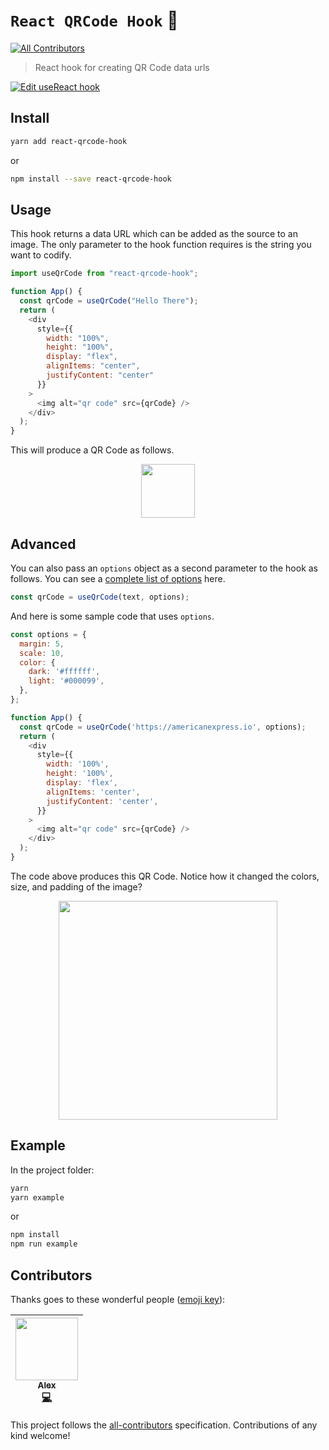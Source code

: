 # `React QRCode Hook` 📸

[![All Contributors](https://img.shields.io/badge/all_contributors-1-orange.svg?style=flat-square)](#contributors)

> React hook for creating QR Code data urls

[![Edit useReact hook](https://codesandbox.io/static/img/play-codesandbox.svg)](https://codesandbox.io/s/xjojxm82jw)

## Install

```sh
yarn add react-qrcode-hook
```

or

```sh
npm install --save react-qrcode-hook
```

## Usage

This hook returns a data URL which can be added as the source to an image. The
only parameter to the hook function requires is the string you want to codify.

```js
import useQrCode from "react-qrcode-hook";

function App() {
  const qrCode = useQrCode("Hello There");
  return (
    <div
      style={{
        width: "100%",
        height: "100%",
        display: "flex",
        alignItems: "center",
        justifyContent: "center"
      }}
    >
      <img alt="qr code" src={qrCode} />
    </div>
  );
}
```

This will produce a QR Code as follows.

<p align="center">
<img src="https://user-images.githubusercontent.com/29359616/53666334-dbcea200-3c3b-11e9-9565-96d30151bf43.png" width="86" />
</p>

## Advanced

You can also pass an `options` object as a second parameter to the hook as follows.
You can see a [complete list of options](https://www.npmjs.com/package/qrcode#qr-code-options) here.

```js
const qrCode = useQrCode(text, options);
```

And here is some sample code that uses `options`.


```js
const options = {
  margin: 5,
  scale: 10,
  color: {
    dark: '#ffffff',
    light: '#000099',
  },
};

function App() {
  const qrCode = useQrCode('https://americanexpress.io', options);
  return (
    <div
      style={{
        width: '100%',
        height: '100%',
        display: 'flex',
        alignItems: 'center',
        justifyContent: 'center',
      }}
    >
      <img alt="qr code" src={qrCode} />
    </div>
  );
}
```

The code above produces this QR Code. Notice how it changed the colors, size, and padding of the image?

<p align="center">
<img src="https://user-images.githubusercontent.com/29359616/53666074-23086300-3c3b-11e9-9c2d-8289219fe30e.png" width="350" />
</p>

## Example

In the project folder:

```sh
yarn
yarn example
```

or

```sh
npm install
npm run example
```

## Contributors

Thanks goes to these wonderful people
([emoji key](https://github.com/kentcdodds/all-contributors#emoji-key)):

<!-- ALL-CONTRIBUTORS-LIST:START - Do not remove or modify this section -->
<!-- prettier-ignore -->
| [<img src="https://avatars1.githubusercontent.com/u/6558157?v=4" width="100px;"/><br /><sub><b>Alex</b></sub>](https://ralexanderson.com)<br />[💻](https://github.com/alexanderson1993/react-qrcode-hook/commits?author=alexanderson1993 "Code") |
| :---: |

<!-- ALL-CONTRIBUTORS-LIST:END -->

This project follows the
[all-contributors](https://github.com/kentcdodds/all-contributors)
specification. Contributions of any kind welcome!
